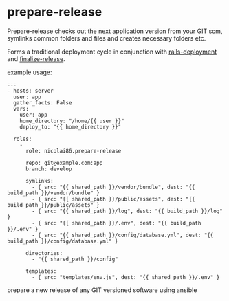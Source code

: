 # prepare-release

Prepare-release checks out the next application version from your GIT scm, symlinks common folders and files and creates necessary folders etc.

Forms a traditional deployment cycle in conjunction with [rails-deployment][1] and [finalize-release][2].

example usage:

    ---
    - hosts: server
      user: app
      gather_facts: False
      vars:
        user: app
        home_directory: "/home/{{ user }}"
        deploy_to: "{{ home_directory }}"

      roles:
        -
          role: nicolai86.prepare-release

          repo: git@example.com:app
          branch: develop

          symlinks:
            - { src: "{{ shared_path }}/vendor/bundle", dest: "{{ build_path }}/vendor/bundle" }
            - { src: "{{ shared_path }}/public/assets", dest: "{{ build_path }}/public/assets" }
            - { src: "{{ shared_path }}/log", dest: "{{ build_path }}/log" }
            - { src: "{{ shared_path }}/.env", dest: "{{ build_path }}/.env" }
            - { src: "{{ shared_path }}/config/database.yml", dest: "{{ build_path }}/config/database.yml" }

          directories:
            - "{{ shared_path }}/config"

          templates:
            - { src: "templates/env.js", dest: "{{ shared_path }}/.env" }


prepare a new release of any GIT versioned software using ansible

[1]:https://github.com/nicolai86/ansible-rails-deployment
[2]:https://github.com/nicolai86/ansible-finalize-releases